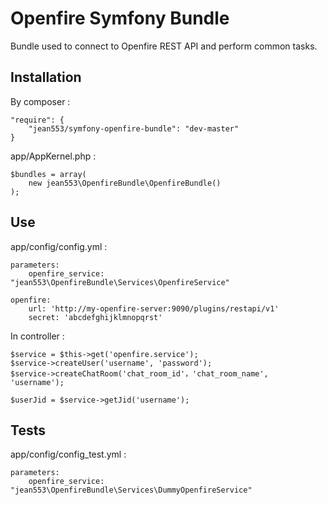 # Openfire Symfony Bundle

Bundle used to connect to Openfire REST API and perform common tasks.

## Installation

By composer :

```
"require": {
    "jean553/symfony-openfire-bundle": "dev-master"
}
```

app/AppKernel.php :

```
$bundles = array(
    new jean553\OpenfireBundle\OpenfireBundle()
);
```

## Use

app/config/config.yml :

```
parameters:
    openfire_service: "jean553\OpenfireBundle\Services\OpenfireService"

openfire:
    url: 'http://my-openfire-server:9090/plugins/restapi/v1'
    secret: 'abcdefghijklmnopqrst'
```

In controller :

```
$service = $this->get('openfire.service');
$service->createUser('username', 'password');
$service->createChatRoom('chat_room_id'，'chat_room_name', 'username');

$userJid = $service->getJid('username');
```

## Tests

app/config/config_test.yml :

```
parameters:
    openfire_service: "jean553\OpenfireBundle\Services\DummyOpenfireService"
```
